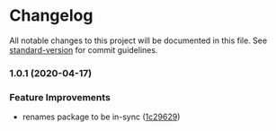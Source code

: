 # Changelog

All notable changes to this project will be documented in this file. See [standard-version](https://github.com/conventional-changelog/standard-version) for commit guidelines.

### 1.0.1 (2020-04-17)


### Feature Improvements

* renames package to be in-sync ([1c29629](https://github.com/talentplatforms/strapi-provider-upload-tp-minio/commit/1c29629089420811307d066000463ab243dc25d4))
